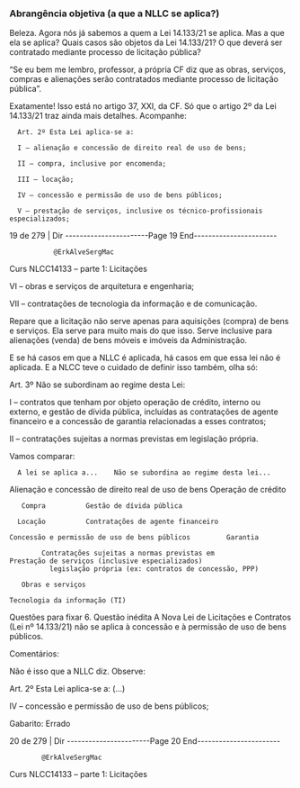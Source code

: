 ### Abrangência objetiva (a que a NLLC se aplica?)

Beleza. Agora nós já sabemos a quem a Lei 14.133/21 se aplica. Mas a que ela se aplica? Quais casos são objetos
da Lei 14.133/21? O que deverá ser contratado mediante processo de licitação pública?

“Se eu bem me lembro, professor, a própria CF diz que as obras, serviços, compras e alienações serão contratados
mediante processo de licitação pública”.

Exatamente! Isso está no artigo 37, XXI, da CF. Só que o artigo 2º da Lei 14.133/21 traz ainda mais detalhes.
Acompanhe:

      Art. 2º Esta Lei aplica-se a:

      I – alienação e concessão de direito real de uso de bens;

      II – compra, inclusive por encomenda;

      III – locação;

      IV – concessão e permissão de uso de bens públicos;

      V – prestação de serviços, inclusive os técnico-profissionais especializados;



 19 de 279 | Dir
-----------------------Page 19 End-----------------------

               @ErkAlveSergMac
 Curs         NLCC14133 – parte 1: Licitações


  VI – obras e serviços de arquitetura e engenharia;

  VII – contratações de tecnologia da informação e de comunicação.

Repare que a licitação não serve apenas para aquisições (compra) de bens e serviços. Ela serve para muito mais
do que isso. Serve inclusive para alienações (venda) de bens móveis e imóveis da Administração.

E se há casos em que a NLLC é aplicada, há casos em que essa lei não é aplicada. E a NLCC teve o cuidado de definir
isso também, olha só:

  Art. 3º Não se subordinam ao regime desta Lei:

  I – contratos que tenham por objeto operação de crédito, interno ou externo, e gestão de dívida pública,
  incluídas as contratações de agente financeiro e a concessão de garantia relacionadas a esses contratos;

  II – contratações sujeitas a normas previstas em legislação própria.

Vamos comparar:

      A lei se aplica a...    Não se subordina ao regime desta lei...

 Alienação e concessão de direito real de uso de bens       Operação de crédito

       Compra          Gestão de dívida pública

      Locação          Contratações de agente financeiro

    Concessão e permissão de uso de bens públicos         Garantia

            Contratações sujeitas a normas previstas em
    Prestação de serviços (inclusive especializados)
              legislação própria (ex: contratos de concessão, PPP)

       Obras e serviços

    Tecnologia da informação (TI)


Questões para fixar
6. Questão inédita
A Nova Lei de Licitações e Contratos (Lei nº 14.133/21) não se aplica à concessão e à permissão de uso de bens
públicos.

Comentários:

Não é isso que a NLLC diz. Observe:

Art. 2º Esta Lei aplica-se a: (...)

IV – concessão e permissão de uso de bens públicos;

Gabarito: Errado



 20 de 279 | Dir
-----------------------Page 20 End-----------------------

            @ErkAlveSergMac
 Curs           NLCC14133 – parte 1: Licitações